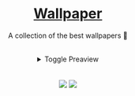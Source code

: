 <div align="center">
    <h1><a href="https://github.com/mobinjavari/Wallpapers">Wallpaper</a></h1>
    <p>A collection of the best wallpapers 🔅</p><br>
    <details>
        <summary>Toggle Preaview</summary><br>
        <img src="./wallpapers/Desktop-1151.jpg" width="auto"><br>
        <img src="./wallpapers/Desktop-1160.jpg" width="auto"><br>
        <img src="./wallpapers/Desktop-1171.jpg" width="auto"><br>
        <img src="./wallpapers/Desktop-1175.png" width="auto"><br>
        <img src="./wallpapers/Desktop-1179.png" width="auto"><br>
        <img src="./wallpapers/Desktop-1272.jpg" width="auto"><br>
        <img src="./wallpapers/Desktop-13110.png" width="auto"><br>
        <img src="./wallpapers/Desktop-1291.jpg" width="auto"><br>
        <img src="./wallpapers/Desktop-13119.png" width="auto"><br>
        <img src="./wallpapers/Desktop-1231.jpg" width="auto"><br>
        <img src="./wallpapers/Desktop-1241.jpg" width="auto"><br>
        <img src="./wallpapers/Desktop-1295.jpg" width="auto"><br>
        <p><a href="https://github.com/mobinjavari/wallpapers/tree/main/wallpapers">more wallpapers ...</a></p>
    </details><br><br>
    <img src="https://img.shields.io/github/stars/mobinjavari/wallpapers?color=4C8EDA&labelColor=252932">
    <img src="https://img.shields.io/github/repo-size/mobinjavari/wallpapers?color=4C8EDA&labelColor=252932">
</div><br>

